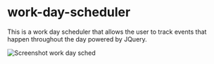 # work-day-scheduler

This is a work day scheduler that allows the user to track events that happen throughout the day powered by JQuery.

![Screenshot work day sched](https://user-images.githubusercontent.com/88833362/137645475-cca05f78-26b1-4aa2-b659-567d9e93b4ba.png)
